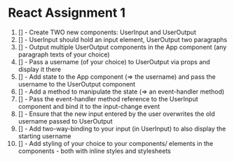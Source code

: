 # React Assignment 1

1. [] - Create TWO new components: UserInput and UserOutput
2. [] - UserInput should hold an input element, UserOutput two paragraphs
3. [] - Output multiple UserOutput components in the App component (any paragraph texts of your choice)
4. [] - Pass a username (of your choice) to UserOutput via props and display it there
5. [] - Add state to the App component (=> the username) and pass the username to the UserOutput component
6. [] - Add a method to manipulate the state (=> an event-handler method)
7. [] - Pass the event-handler method reference to the UserInput component and bind it to the input-change event
8. [] - Ensure that the new input entered by the user overwrites the old username passed to UserOutput
9. [] - Add two-way-binding to your input (in UserInput) to also display the starting username
10. [] - Add styling of your choice to your components/ elements in the components - both with inline styles and stylesheets